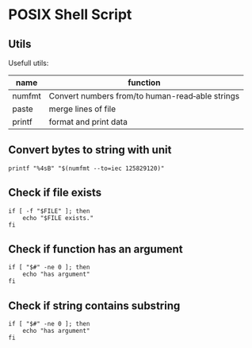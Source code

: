 # POSIX Shell Script

## Utils

Usefull utils:

| name   | function                                        |
| ------ | ----------------------------------------------- |
| numfmt | Convert numbers from/to human-read‐able strings |
| paste  | merge lines of file                             |
| printf | format and print data                           |

## Convert bytes to string with unit

```shell
printf "%4sB" "$(numfmt --to=iec 125829120)"
```

## Check if file exists

```shell
if [ -f "$FILE" ]; then
    echo "$FILE exists."
fi
```

## Check if function has an argument

```shell
if [ "$#" -ne 0 ]; then
	echo "has argument"
fi
```

## Check if string contains substring

```shell
if [ "$#" -ne 0 ]; then
	echo "has argument"
fi
```
